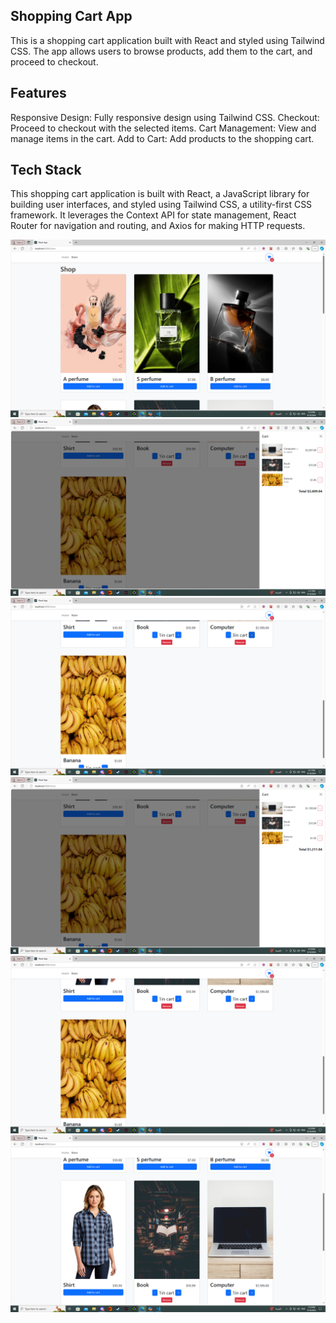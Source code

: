 ## Shopping Cart App


This is a shopping cart application built with React and styled using Tailwind CSS. The app allows users to browse products, add them to the cart, and proceed to checkout.

 ## Features
 Responsive Design: Fully responsive design using Tailwind CSS.
 Checkout: Proceed to checkout with the selected items.
 Cart Management: View and manage items in the cart.
Add to Cart: Add products to the shopping cart.
## Tech Stack
This shopping cart application is built with React, a JavaScript library for building user interfaces, and styled using Tailwind CSS, a utility-first CSS framework. It leverages the Context API for state management, React Router for navigation and routing, and Axios for making HTTP requests.

![](Screenshots/Screenshot1.png)
![](Screenshots/Screenshot2.png)
![](Screenshots/Screenshot3.png)
![](Screenshots/Screenshot4.png)
![](Screenshots/Screenshot5.png)
![](Screenshots/Screenshot6.png)
